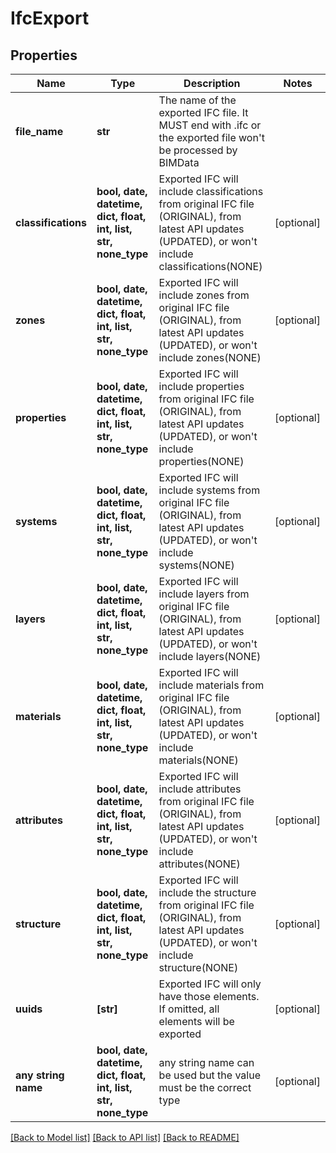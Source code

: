 # IfcExport


## Properties
Name | Type | Description | Notes
------------ | ------------- | ------------- | -------------
**file_name** | **str** | The name of the exported IFC file. It MUST end with .ifc or the exported file won&#39;t be processed by BIMData | 
**classifications** | **bool, date, datetime, dict, float, int, list, str, none_type** | Exported IFC will include classifications from original IFC file (ORIGINAL), from latest API updates (UPDATED), or won&#39;t include classifications(NONE) | [optional] 
**zones** | **bool, date, datetime, dict, float, int, list, str, none_type** | Exported IFC will include zones from original IFC file (ORIGINAL), from latest API updates (UPDATED), or won&#39;t include zones(NONE) | [optional] 
**properties** | **bool, date, datetime, dict, float, int, list, str, none_type** | Exported IFC will include properties from original IFC file (ORIGINAL), from latest API updates (UPDATED), or won&#39;t include properties(NONE) | [optional] 
**systems** | **bool, date, datetime, dict, float, int, list, str, none_type** | Exported IFC will include systems from original IFC file (ORIGINAL), from latest API updates (UPDATED), or won&#39;t include systems(NONE) | [optional] 
**layers** | **bool, date, datetime, dict, float, int, list, str, none_type** | Exported IFC will include layers from original IFC file (ORIGINAL), from latest API updates (UPDATED), or won&#39;t include layers(NONE) | [optional] 
**materials** | **bool, date, datetime, dict, float, int, list, str, none_type** | Exported IFC will include materials from original IFC file (ORIGINAL), from latest API updates (UPDATED), or won&#39;t include materials(NONE) | [optional] 
**attributes** | **bool, date, datetime, dict, float, int, list, str, none_type** | Exported IFC will include attributes from original IFC file (ORIGINAL), from latest API updates (UPDATED), or won&#39;t include attributes(NONE) | [optional] 
**structure** | **bool, date, datetime, dict, float, int, list, str, none_type** | Exported IFC will include the structure from original IFC file (ORIGINAL), from latest API updates (UPDATED), or won&#39;t include structure(NONE) | [optional] 
**uuids** | **[str]** | Exported IFC will only have those elements. If omitted, all elements will be exported | [optional] 
**any string name** | **bool, date, datetime, dict, float, int, list, str, none_type** | any string name can be used but the value must be the correct type | [optional]

[[Back to Model list]](../README.md#documentation-for-models) [[Back to API list]](../README.md#documentation-for-api-endpoints) [[Back to README]](../README.md)


